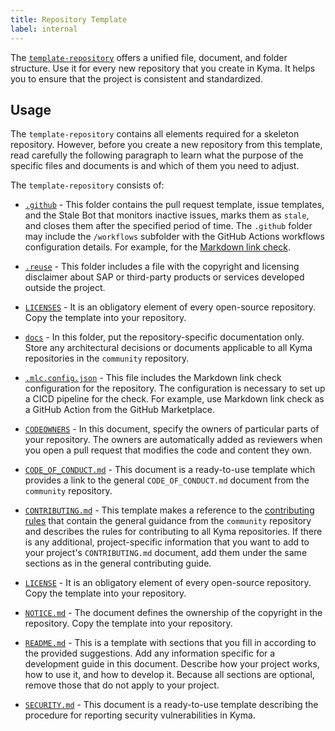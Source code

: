 ```yaml
---
title: Repository Template
label: internal
---
```


The [`template-repository`](https://github.com/kyma-project/template-repository) offers a unified file, document, and folder structure. Use it for every new repository that you create in Kyma. It helps you to ensure that the project is consistent and standardized.

## Usage

The `template-repository` contains all elements required for a skeleton repository. However, before you create a new repository from this template, read carefully the following paragraph to learn what the purpose of the specific files and documents is and which of them you need to adjust.

The `template-repository` consists of:

* [`.github`](https://github.com/kyma-project/template-repository/tree/main/.github) - This folder contains the pull request template, issue templates, and the Stale Bot that monitors inactive issues, marks them as `stale`, and closes them after the specified period of time. The `.github` folder may include the `/workflows` subfolder with the GitHub Actions workflows configuration details. For example, for the [Markdown link check](01-new-repository-settings.md#enable-markdown-link-check).

* [`.reuse`](https://github.com/kyma-project/template-repository/tree/main/.reuse) - This folder includes a file with the copyright and licensing disclaimer about SAP or third-party products or services developed outside the project.

* [`LICENSES`](https://github.com/kyma-project/template-repository/blob/main/LICENSE) - It is an obligatory element of every open-source repository. Copy the template into your repository.

* [`docs`](https://github.com/kyma-project/template-repository/tree/main/docs) - In this folder, put the repository-specific documentation only. Store any architectural decisions or documents applicable to all Kyma repositories in the `community` repository.

* [`.mlc.config.json`](https://github.com/kyma-project/template-repository/blob/main/.mlc.config.json) - This file includes the Markdown link check configuration for the repository. The configuration is necessary to set up a CICD pipeline for the check. For example, use Markdown link check as a GitHub Action from the GitHub Marketplace.

* [`CODEOWNERS`](https://github.com/kyma-project/template-repository/blob/main/CODEOWNERS) - In this document, specify the owners of particular parts of your repository. The owners are automatically added as reviewers when you open a pull request that modifies the code and content they own.

* [`CODE_OF_CONDUCT.md`](https://github.com/kyma-project/template-repository/blob/main/CODE_OF_CONDUCT.md) - This document is a ready-to-use template which provides a link to the general `CODE_OF_CONDUCT.md` document from the `community` repository.

* [`CONTRIBUTING.md`](https://github.com/kyma-project/template-repository/blob/main/CONTRIBUTING.md) - This template makes a reference to the [contributing rules](../../contributing/02-contributing.md) that contain the general guidance from the `community` repository and describes the rules for contributing to all Kyma repositories. If there is any additional, project-specific information that you want to add to your project's `CONTRIBUTING.md` document, add them under the same sections as in the general contributing guide.

* [`LICENSE`](https://github.com/kyma-project/template-repository/blob/main/LICENSE) - It is an obligatory element of every open-source repository. Copy the template into your repository.

* [`NOTICE.md`](https://github.com/kyma-project/template-repository/blob/main/NOTICE.md) - The document defines the ownership of the copyright in the repository. Copy the template into your repository.

* [`README.md`](https://github.com/kyma-project/template-repository/blob/main/README.md) - This is a template with sections that you fill in according to the provided suggestions. Add any information specific for a development guide in this document. Describe how your project works, how to use it, and how to develop it. Because all sections are optional, remove those that do not apply to your project.  

* [`SECURITY.md`](https://github.com/kyma-project/template-repository/blob/main/SECURITY.md) - This document is a ready-to-use template describing the procedure for reporting security vulnerabilities in Kyma.
